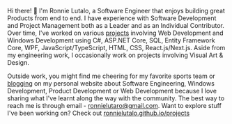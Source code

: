 Hi there! 👋 I'm Ronnie Lutalo, a Software Engineer that enjoys building great Products from end to end. I have experience with Software Development and Project Management both as a Leader and as an Individual Contributor. Over time, I've worked on various [projects](https://ronnielutalo.github.io/projects) involving Web Development and Windows Development using C#, ASP.NET Core, SQL, Entity Framework Core, WPF, JavaScript/TypeScript, HTML, CSS, React.js/Next.js. Aside from my engineering work, I occasionally work on projects involving Visual Art & Design.

Outside work, you might find me cheering for my favorite sports team or [blogging](https://ronnielutalo.github.io/blog) on my personal website about Software Engineering, Windows Development, Product Development or Web Development because I love sharing what I've learnt along the way with the community. The best way to reach me is through email - ronnielutaro@gmail.com. Want to explore stuff I've been working on? Check out [ronnielutalo.github.io/projects](https://ronnielutalo.github.io/projects)
